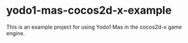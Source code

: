# yodo1-mas-cocos2d-x-example
This is an example project for using Yodo1 Mas in the cocos2d-x game engine. 
